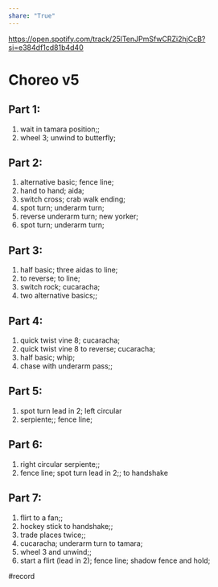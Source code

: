```yaml
---  
share: "True"  
---  
```

  
https://open.spotify.com/track/25lTenJPmSfwCRZi2hjCcB?si=e384df1cd81b4d40  
# Choreo v5  
## Part 1:   
1. wait in tamara position;;  
2. wheel 3; unwind to butterfly;  
## Part 2:  
1. alternative basic; fence line;  
2. hand to hand; aida;  
3. switch cross; crab walk ending;  
4. spot turn; underarm turn;  
5. reverse underarm turn; new yorker;  
6. spot turn; underarm turn;  
## Part 3:  
1. half basic; three aidas to line;  
2. to reverse; to line;  
3. switch rock; cucaracha;  
4. two alternative basics;;  
## Part 4:  
1. quick twist vine 8; cucaracha;  
2. quick twist vine 8 to reverse; cucaracha;  
3. half basic; whip;  
4. chase with underarm pass;;  
## Part 5:  
1. spot turn lead in 2; left circular   
2. serpiente;; fence line;  
## Part 6:  
1. right circular serpiente;;  
2. fence line; spot turn lead in 2;; to handshake  
## Part 7:  
1. flirt to a fan;;  
2. hockey stick to handshake;;  
3. trade places twice;;  
4. cucaracha; underarm turn to tamara;  
5. wheel 3 and unwind;;  
6. start a flirt (lead in 2); fence line; shadow fence and hold;   
  
#record 